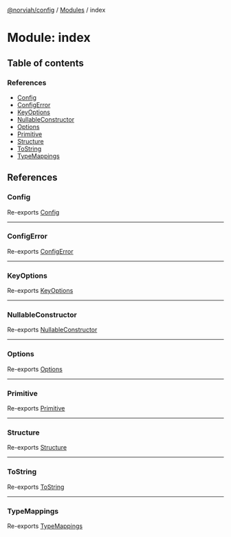 [@norviah/config](../README.md) / [Modules](../modules.md) / index

# Module: index

## Table of contents

### References

- [Config](index.md#config)
- [ConfigError](index.md#configerror)
- [KeyOptions](index.md#keyoptions)
- [NullableConstructor](index.md#nullableconstructor)
- [Options](index.md#options)
- [Primitive](index.md#primitive)
- [Structure](index.md#structure)
- [ToString](index.md#tostring)
- [TypeMappings](index.md#typemappings)

## References

### Config

Re-exports [Config](../classes/structs_Config.Config.md)

___

### ConfigError

Re-exports [ConfigError](../classes/structs_ConfigError.ConfigError.md)

___

### KeyOptions

Re-exports [KeyOptions](types_Structure.md#keyoptions)

___

### NullableConstructor

Re-exports [NullableConstructor](types_NullableConstructor.md#nullableconstructor)

___

### Options

Re-exports [Options](types_Options.md#options)

___

### Primitive

Re-exports [Primitive](types_Primitive.md#primitive)

___

### Structure

Re-exports [Structure](types_Structure.md#structure)

___

### ToString

Re-exports [ToString](types_Primitive.md#tostring)

___

### TypeMappings

Re-exports [TypeMappings](types_Primitive.md#typemappings)
